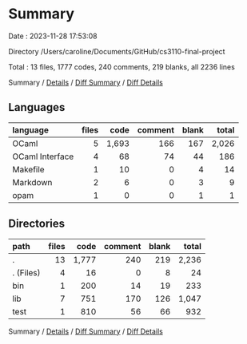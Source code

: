 # Summary

Date : 2023-11-28 17:53:08

Directory /Users/caroline/Documents/GitHub/cs3110-final-project

Total : 13 files,  1777 codes, 240 comments, 219 blanks, all 2236 lines

Summary / [Details](details.md) / [Diff Summary](diff.md) / [Diff Details](diff-details.md)

## Languages
| language | files | code | comment | blank | total |
| :--- | ---: | ---: | ---: | ---: | ---: |
| OCaml | 5 | 1,693 | 166 | 167 | 2,026 |
| OCaml Interface | 4 | 68 | 74 | 44 | 186 |
| Makefile | 1 | 10 | 0 | 4 | 14 |
| Markdown | 2 | 6 | 0 | 3 | 9 |
| opam | 1 | 0 | 0 | 1 | 1 |

## Directories
| path | files | code | comment | blank | total |
| :--- | ---: | ---: | ---: | ---: | ---: |
| . | 13 | 1,777 | 240 | 219 | 2,236 |
| . (Files) | 4 | 16 | 0 | 8 | 24 |
| bin | 1 | 200 | 14 | 19 | 233 |
| lib | 7 | 751 | 170 | 126 | 1,047 |
| test | 1 | 810 | 56 | 66 | 932 |

Summary / [Details](details.md) / [Diff Summary](diff.md) / [Diff Details](diff-details.md)